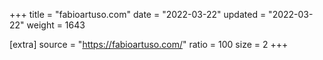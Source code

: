 +++
title = "fabioartuso.com"
date = "2022-03-22"
updated = "2022-03-22"
weight = 1643

[extra]
source = "https://fabioartuso.com/"
ratio = 100
size = 2
+++
